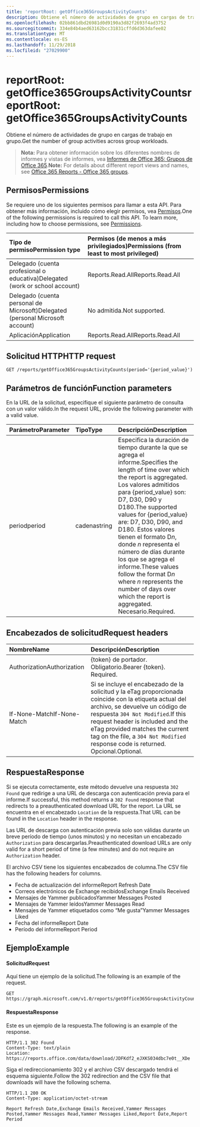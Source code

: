```yaml
---
title: 'reportRoot: getOffice365GroupsActivityCounts'
description: Obtiene el número de actividades de grupo en cargas de trabajo en grupo.
ms.openlocfilehash: 02bb861dbd26981d0d9190a3d82f2693f4ad3752
ms.sourcegitcommit: 334e84b4aed63162bcc31831cffd6d363dafee02
ms.translationtype: MT
ms.contentlocale: es-ES
ms.lasthandoff: 11/29/2018
ms.locfileid: "27029900"
---
```

# <a name="reportroot-getoffice365groupsactivitycounts"></a><span data-ttu-id="a8c24-103">reportRoot: getOffice365GroupsActivityCounts</span><span class="sxs-lookup"><span data-stu-id="a8c24-103">reportRoot: getOffice365GroupsActivityCounts</span></span>

<span data-ttu-id="a8c24-104">Obtiene el número de actividades de grupo en cargas de trabajo en grupo.</span><span class="sxs-lookup"><span data-stu-id="a8c24-104">Get the number of group activities across group workloads.</span></span>

> <span data-ttu-id="a8c24-105">**Nota:** Para obtener información sobre los diferentes nombres de informes y vistas de informes, vea [Informes de Office 365: Grupos de Office 365](https://support.office.com/client/Office-365-groups-a27f1a99-3557-4f85-9560-a28e3d822a40).</span><span class="sxs-lookup"><span data-stu-id="a8c24-105">**Note:** For details about different report views and names, see [Office 365 Reports - Office 365 groups](https://support.office.com/client/Office-365-groups-a27f1a99-3557-4f85-9560-a28e3d822a40).</span></span>

## <a name="permissions"></a><span data-ttu-id="a8c24-106">Permisos</span><span class="sxs-lookup"><span data-stu-id="a8c24-106">Permissions</span></span>

<span data-ttu-id="a8c24-p101">Se requiere uno de los siguientes permisos para llamar a esta API. Para obtener más información, incluido cómo elegir permisos, vea [Permisos](/graph/permissions-reference).</span><span class="sxs-lookup"><span data-stu-id="a8c24-p101">One of the following permissions is required to call this API. To learn more, including how to choose permissions, see [Permissions](/graph/permissions-reference).</span></span>

| <span data-ttu-id="a8c24-109">Tipo de permiso</span><span class="sxs-lookup"><span data-stu-id="a8c24-109">Permission type</span></span>                        | <span data-ttu-id="a8c24-110">Permisos (de menos a más privilegiados)</span><span class="sxs-lookup"><span data-stu-id="a8c24-110">Permissions (from least to most privileged)</span></span> |
| :------------------------------------- | :--------------------------------------- |
| <span data-ttu-id="a8c24-111">Delegado (cuenta profesional o educativa)</span><span class="sxs-lookup"><span data-stu-id="a8c24-111">Delegated (work or school account)</span></span>     | <span data-ttu-id="a8c24-112">Reports.Read.All</span><span class="sxs-lookup"><span data-stu-id="a8c24-112">Reports.Read.All</span></span>                         |
| <span data-ttu-id="a8c24-113">Delegado (cuenta personal de Microsoft)</span><span class="sxs-lookup"><span data-stu-id="a8c24-113">Delegated (personal Microsoft account)</span></span> | <span data-ttu-id="a8c24-114">No admitida.</span><span class="sxs-lookup"><span data-stu-id="a8c24-114">Not supported.</span></span>                           |
| <span data-ttu-id="a8c24-115">Aplicación</span><span class="sxs-lookup"><span data-stu-id="a8c24-115">Application</span></span>                            | <span data-ttu-id="a8c24-116">Reports.Read.All</span><span class="sxs-lookup"><span data-stu-id="a8c24-116">Reports.Read.All</span></span>                         |

## <a name="http-request"></a><span data-ttu-id="a8c24-117">Solicitud HTTP</span><span class="sxs-lookup"><span data-stu-id="a8c24-117">HTTP request</span></span>

<!-- { "blockType": "ignored" } --> 

```http
GET /reports/getOffice365GroupsActivityCounts(period='{period_value}')
```

## <a name="function-parameters"></a><span data-ttu-id="a8c24-118">Parámetros de función</span><span class="sxs-lookup"><span data-stu-id="a8c24-118">Function parameters</span></span>

<span data-ttu-id="a8c24-119">En la URL de la solicitud, especifique el siguiente parámetro de consulta con un valor válido.</span><span class="sxs-lookup"><span data-stu-id="a8c24-119">In the request URL, provide the following parameter with a valid value.</span></span>

| <span data-ttu-id="a8c24-120">Parámetro</span><span class="sxs-lookup"><span data-stu-id="a8c24-120">Parameter</span></span> | <span data-ttu-id="a8c24-121">Tipo</span><span class="sxs-lookup"><span data-stu-id="a8c24-121">Type</span></span>   | <span data-ttu-id="a8c24-122">Descripción</span><span class="sxs-lookup"><span data-stu-id="a8c24-122">Description</span></span>                              |
| :-------- | :----- | :--------------------------------------- |
| <span data-ttu-id="a8c24-123">period</span><span class="sxs-lookup"><span data-stu-id="a8c24-123">period</span></span>    | <span data-ttu-id="a8c24-124">cadena</span><span class="sxs-lookup"><span data-stu-id="a8c24-124">string</span></span> | <span data-ttu-id="a8c24-125">Especifica la duración de tiempo durante la que se agrega el informe.</span><span class="sxs-lookup"><span data-stu-id="a8c24-125">Specifies the length of time over which the report is aggregated.</span></span> <span data-ttu-id="a8c24-126">Los valores admitidos para {period_value} son: D7, D30, D90 y D180.</span><span class="sxs-lookup"><span data-stu-id="a8c24-126">The supported values for {period_value} are: D7, D30, D90, and D180.</span></span> <span data-ttu-id="a8c24-127">Estos valores tienen el formato D*n*, donde *n* representa el número de días durante los que se agrega el informe.</span><span class="sxs-lookup"><span data-stu-id="a8c24-127">These values follow the format D*n* where *n* represents the number of days over which the report is aggregated.</span></span> <span data-ttu-id="a8c24-128">Necesario.</span><span class="sxs-lookup"><span data-stu-id="a8c24-128">Required.</span></span> |

## <a name="request-headers"></a><span data-ttu-id="a8c24-129">Encabezados de solicitud</span><span class="sxs-lookup"><span data-stu-id="a8c24-129">Request headers</span></span>

| <span data-ttu-id="a8c24-130">Nombre</span><span class="sxs-lookup"><span data-stu-id="a8c24-130">Name</span></span>          | <span data-ttu-id="a8c24-131">Descripción</span><span class="sxs-lookup"><span data-stu-id="a8c24-131">Description</span></span>                              |
| :------------ | :--------------------------------------- |
| <span data-ttu-id="a8c24-132">Authorization</span><span class="sxs-lookup"><span data-stu-id="a8c24-132">Authorization</span></span> | <span data-ttu-id="a8c24-p103">{token} de portador. Obligatorio.</span><span class="sxs-lookup"><span data-stu-id="a8c24-p103">Bearer {token}. Required.</span></span>                |
| <span data-ttu-id="a8c24-135">If-None-Match</span><span class="sxs-lookup"><span data-stu-id="a8c24-135">If-None-Match</span></span> | <span data-ttu-id="a8c24-136">Si se incluye el encabezado de la solicitud y la eTag proporcionada coincide con la etiqueta actual del archivo, se devuelve un código de respuesta `304 Not Modified`.</span><span class="sxs-lookup"><span data-stu-id="a8c24-136">If this request header is included and the eTag provided matches the current tag on the file, a `304 Not Modified` response code is returned.</span></span> <span data-ttu-id="a8c24-137">Opcional.</span><span class="sxs-lookup"><span data-stu-id="a8c24-137">Optional.</span></span> |

## <a name="response"></a><span data-ttu-id="a8c24-138">Respuesta</span><span class="sxs-lookup"><span data-stu-id="a8c24-138">Response</span></span>

<span data-ttu-id="a8c24-139">Si se ejecuta correctamente, este método devuelve una respuesta `302 Found` que redirige a una URL de descarga con autenticación previa para el informe.</span><span class="sxs-lookup"><span data-stu-id="a8c24-139">If successful, this method returns a `302 Found` response that redirects to a preauthenticated download URL for the report.</span></span> <span data-ttu-id="a8c24-140">La URL se encuentra en el encabezado `Location` de la respuesta.</span><span class="sxs-lookup"><span data-stu-id="a8c24-140">That URL can be found in the `Location` header in the response.</span></span>

<span data-ttu-id="a8c24-141">Las URL de descarga con autenticación previa solo son válidas durante un breve período de tiempo (unos minutos) y no necesitan un encabezado `Authorization` para descargarlas.</span><span class="sxs-lookup"><span data-stu-id="a8c24-141">Preauthenticated download URLs are only valid for a short period of time (a few minutes) and do not require an `Authorization` header.</span></span>

<span data-ttu-id="a8c24-142">El archivo CSV tiene los siguientes encabezados de columna.</span><span class="sxs-lookup"><span data-stu-id="a8c24-142">The CSV file has the following headers for columns.</span></span>

- <span data-ttu-id="a8c24-143">Fecha de actualización del informe</span><span class="sxs-lookup"><span data-stu-id="a8c24-143">Report Refresh Date</span></span>
- <span data-ttu-id="a8c24-144">Correos electrónicos de Exchange recibidos</span><span class="sxs-lookup"><span data-stu-id="a8c24-144">Exchange Emails Received</span></span>
- <span data-ttu-id="a8c24-145">Mensajes de Yammer publicados</span><span class="sxs-lookup"><span data-stu-id="a8c24-145">Yammer Messages Posted</span></span>
- <span data-ttu-id="a8c24-146">Mensajes de Yammer leídos</span><span class="sxs-lookup"><span data-stu-id="a8c24-146">Yammer Messages Read</span></span>
- <span data-ttu-id="a8c24-147">Mensajes de Yammer etiquetados como “Me gusta”</span><span class="sxs-lookup"><span data-stu-id="a8c24-147">Yammer Messages Liked</span></span>
- <span data-ttu-id="a8c24-148">Fecha del informe</span><span class="sxs-lookup"><span data-stu-id="a8c24-148">Report Date</span></span>
- <span data-ttu-id="a8c24-149">Período del informe</span><span class="sxs-lookup"><span data-stu-id="a8c24-149">Report Period</span></span>

## <a name="example"></a><span data-ttu-id="a8c24-150">Ejemplo</span><span class="sxs-lookup"><span data-stu-id="a8c24-150">Example</span></span>

#### <a name="request"></a><span data-ttu-id="a8c24-151">Solicitud</span><span class="sxs-lookup"><span data-stu-id="a8c24-151">Request</span></span>

<span data-ttu-id="a8c24-152">Aquí tiene un ejemplo de la solicitud.</span><span class="sxs-lookup"><span data-stu-id="a8c24-152">The following is an example of the request.</span></span>

<!--{
  "blockType": "request",
  "isComposable": true,
  "name": "reportroot_getoffice365groupsactivitycounts"
}-->

```http
GET https://graph.microsoft.com/v1.0/reports/getOffice365GroupsActivityCounts(period='D7')
```

#### <a name="response"></a><span data-ttu-id="a8c24-153">Respuesta</span><span class="sxs-lookup"><span data-stu-id="a8c24-153">Response</span></span>

<span data-ttu-id="a8c24-154">Este es un ejemplo de la respuesta.</span><span class="sxs-lookup"><span data-stu-id="a8c24-154">The following is an example of the response.</span></span>

<!-- {
  "blockType": "response",
  "truncated": true,
  "@odata.type": "microsoft.graph.report"
} -->

```http
HTTP/1.1 302 Found
Content-Type: text/plain
Location: https://reports.office.com/data/download/JDFKdf2_eJXKS034dbc7e0t__XDe
```

<span data-ttu-id="a8c24-155">Siga el redireccionamiento 302 y el archivo CSV descargado tendrá el esquema siguiente.</span><span class="sxs-lookup"><span data-stu-id="a8c24-155">Follow the 302 redirection and the CSV file that downloads will have the following schema.</span></span>

<!-- { "blockType": "ignored" } --> 

```http
HTTP/1.1 200 OK
Content-Type: application/octet-stream

Report Refresh Date,Exchange Emails Received,Yammer Messages Posted,Yammer Messages Read,Yammer Messages Liked,Report Date,Report Period
```
